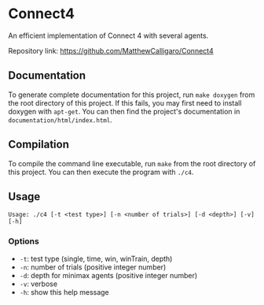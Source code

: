 # Connect4
An efficient implementation of Connect 4 with several agents.

Repository link: https://github.com/MatthewCalligaro/Connect4

## Documentation
To generate complete documentation for this project, run `make doxygen` from the root directory of this project.  If this fails, you may first need to install doxygen with `apt-get`.  You can then find the project's documentation in `documentation/html/index.html`.

## Compilation
To compile the command line executable, run `make` from the root directory of this project.  You can then execute the program with `./c4`.

## Usage
`Usage: ./c4 [-t <test type>] [-n <number of trials>] [-d <depth>] [-v] [-h]`

### Options
* `-t`: test type (single, time, win, winTrain, depth)
* `-n`: number of trials (positive integer number)
* `-d`: depth for minimax agents (positive integer number)
* `-v`: verbose
* `-h`: show this help message